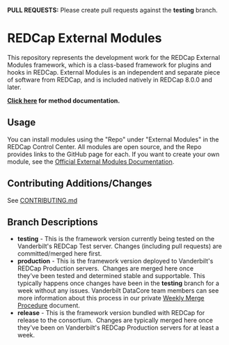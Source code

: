 **PULL REQUESTS:** Please create pull requests against the **testing** branch.

# REDCap External Modules

This repository represents the development work for the REDCap External Modules framework, which is a class-based framework for plugins and hooks in REDCap. External Modules is an independent and separate piece of software from REDCap, and is included natively in REDCap 8.0.0 and later.

**[Click here](docs/methods/README.md) for method documentation.**

## Usage

You can install modules using the "Repo" under "External Modules" in the REDCap Control Center.  All modules are open source, and the Repo provides links to the GitHub page for each.  If you want to create your own module, see the [Official External Modules Documentation](docs/README.md).

## Contributing Additions/Changes
See [CONTRIBUTING.md](CONTRIBUTING.md)

## Branch Descriptions
- **testing** - This is the framework version currently being tested on the Vanderbilt's REDCap Test server.  Changes (including pull requests) are committed/merged here first.
- **production** - This is the framework version deployed to Vanderbilt's REDCap Production servers.  Changes are merged here once they've been tested and determined stable and supportable.  This typically happens once changes have been in the **testing** branch for a week without any issues.  Vanderbilt DataCore team members can see more information about this process in our private [Weekly Merge Procedure](https://github.com/vanderbilt-redcap/datacore/wiki/External-Module-Framework-Weekly-Merge-Procedure) document.
- **release** - This is the framework version bundled with REDCap for release to the consortium.  Changes are typically merged here once they've been on Vanderbilt's REDCap Production servers for at least a week.
